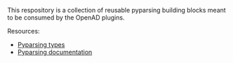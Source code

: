 This respository is a collection of reusable pyparsing building blocks meant to be consumed by the OpenAD plugins.

Resources:
- [Pyparsing types](https://pyparsing-docs.readthedocs.io/en/latest/pyparsing.html)
- [Pyparsing documentation](https://pyparsing-docs.readthedocs.io/en/latest/pyparsing.html)